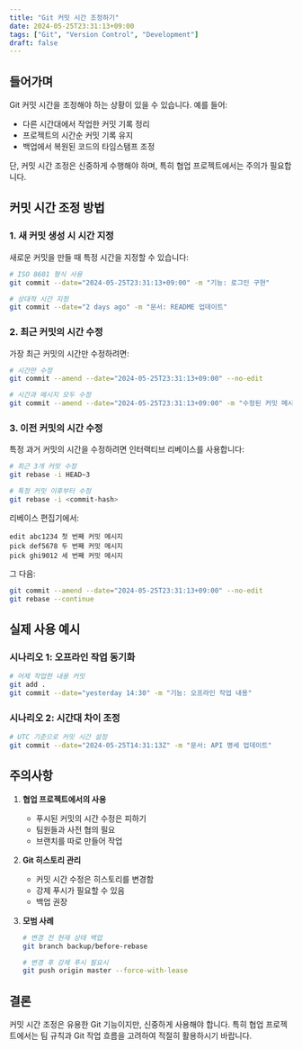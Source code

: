 ```yaml
---
title: "Git 커밋 시간 조정하기"
date: 2024-05-25T23:31:13+09:00
tags: ["Git", "Version Control", "Development"]
draft: false
---
```


## 들어가며

Git 커밋 시간을 조정해야 하는 상황이 있을 수 있습니다. 예를 들어:

-   다른 시간대에서 작업한 커밋 기록 정리
-   프로젝트의 시간순 커밋 기록 유지
-   백업에서 복원된 코드의 타임스탬프 조정

단, 커밋 시간 조정은 신중하게 수행해야 하며, 특히 협업 프로젝트에서는 주의가 필요합니다.

## 커밋 시간 조정 방법

### 1. 새 커밋 생성 시 시간 지정

새로운 커밋을 만들 때 특정 시간을 지정할 수 있습니다:

```bash
# ISO 8601 형식 사용
git commit --date="2024-05-25T23:31:13+09:00" -m "기능: 로그인 구현"

# 상대적 시간 지정
git commit --date="2 days ago" -m "문서: README 업데이트"
```

### 2. 최근 커밋의 시간 수정

가장 최근 커밋의 시간만 수정하려면:

```bash
# 시간만 수정
git commit --amend --date="2024-05-25T23:31:13+09:00" --no-edit

# 시간과 메시지 모두 수정
git commit --amend --date="2024-05-25T23:31:13+09:00" -m "수정된 커밋 메시지"
```

### 3. 이전 커밋의 시간 수정

특정 과거 커밋의 시간을 수정하려면 인터랙티브 리베이스를 사용합니다:

```bash
# 최근 3개 커밋 수정
git rebase -i HEAD~3

# 특정 커밋 이후부터 수정
git rebase -i <commit-hash>
```

리베이스 편집기에서:

```
edit abc1234 첫 번째 커밋 메시지
pick def5678 두 번째 커밋 메시지
pick ghi9012 세 번째 커밋 메시지
```

그 다음:

```bash
git commit --amend --date="2024-05-25T23:31:13+09:00" --no-edit
git rebase --continue
```

## 실제 사용 예시

### 시나리오 1: 오프라인 작업 동기화

```bash
# 어제 작업한 내용 커밋
git add .
git commit --date="yesterday 14:30" -m "기능: 오프라인 작업 내용"
```

### 시나리오 2: 시간대 차이 조정

```bash
# UTC 기준으로 커밋 시간 설정
git commit --date="2024-05-25T14:31:13Z" -m "문서: API 명세 업데이트"
```

## 주의사항

1. **협업 프로젝트에서의 사용**

    - 푸시된 커밋의 시간 수정은 피하기
    - 팀원들과 사전 협의 필요
    - 브랜치를 따로 만들어 작업

2. **Git 히스토리 관리**

    - 커밋 시간 수정은 히스토리를 변경함
    - 강제 푸시가 필요할 수 있음
    - 백업 권장

3. **모범 사례**

    ```bash
    # 변경 전 현재 상태 백업
    git branch backup/before-rebase

    # 변경 후 강제 푸시 필요시
    git push origin master --force-with-lease
    ```

## 결론

커밋 시간 조정은 유용한 Git 기능이지만, 신중하게 사용해야 합니다. 특히 협업 프로젝트에서는 팀 규칙과 Git 작업 흐름을 고려하여 적절히 활용하시기 바랍니다.
